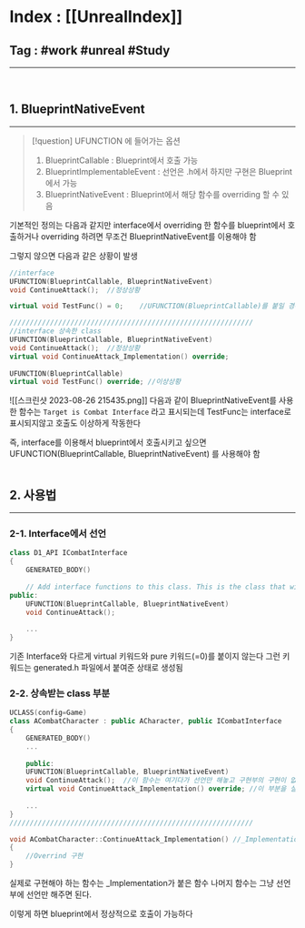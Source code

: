 # Index : [[UnrealIndex]]
## Tag : #work #unreal #Study 
---
   
## 1. BlueprintNativeEvent
---
> [!question] UFUNCTION 에 들어가는 옵션
> 1. BlueprintCallable : Blueprint에서 호출 가능
> 2. BlueprintImplementableEvent : 선언은 .h에서 하지만 구현은 Blueprint에서 가능
> 3. BlueprintNativeEvent : Blueprint에서 해당 함수를 overriding 할 수 있음

기본적인 정의는 다음과 같지만
interface에서 overriding 한 함수를 blueprint에서 호출하거나 overriding 하려면
무조건 BlueprintNativeEvent를 이용해야 함

그렇지 않으면 다음과 같은 상황이 발생
```cpp
//interface
UFUNCTION(BlueprintCallable, BlueprintNativeEvent)  
void ContinueAttack();  //정상상황

virtual void TestFunc() = 0;    //UFUNCTION(BlueprintCallable)를 붙일 경우 에러발생

////////////////////////////////////////////////////////////
//interface 상속한 class
UFUNCTION(BlueprintCallable, BlueprintNativeEvent)  
void ContinueAttack();  //정상상황
virtual void ContinueAttack_Implementation() override;  
  
UFUNCTION(BlueprintCallable)  
virtual void TestFunc() override; //이상상황

```

![[스크린샷 2023-08-26 215435.png]]
다음과 같이 BlueprintNativeEvent를 사용한 함수는 `Target is Combat Interface` 라고 표시되는데
TestFunc는 interface로 표시되지않고 호출도 이상하게 작동한다

즉, interface를 이용해서 blueprint에서 호출시키고 싶으면
UFUNCTION(BlueprintCallable, BlueprintNativeEvent) 를 사용해야 함
   
   

## 2. 사용법
---
### 2-1. Interface에서 선언
```cpp
class D1_API ICombatInterface  
{  
    GENERATED_BODY()  
  
    // Add interface functions to this class. This is the class that will be inherited to implement this interface.  
public:  
    UFUNCTION(BlueprintCallable, BlueprintNativeEvent)  
    void ContinueAttack();
    
    ...
}
```
기존 Interface와 다르게 virtual 키워드와 pure 키워드(=0)를 붙이지 않는다
그런 키워드는 generated.h 파일에서 붙여준 상태로 생성됨
   
### 2-2.  상속받는 class 부분
```cpp
UCLASS(config=Game)  
class ACombatCharacter : public ACharacter, public ICombatInterface  
{  
    GENERATED_BODY()
    ...
    
    public:  
    UFUNCTION(BlueprintCallable, BlueprintNativeEvent)  
    void ContinueAttack();  //이 함수는 여기다가 선언만 해놓고 구현부의 구현이 없다
    virtual void ContinueAttack_Implementation() override; //이 부분을 실제로 구현해주면 됨
    
    ...
}
////////////////////////////////////////////////////////////

void ACombatCharacter::ContinueAttack_Implementation() //_Implementation만 구현
{
	//Overrind 구현
}
```
실제로 구현해야 하는 함수는 \_Implementation가 붙은 함수
나머지 함수는 그냥 선언부에 선언만 해주면 된다.

이렇게 하면 blueprint에서 정상적으로 호출이 가능하다
